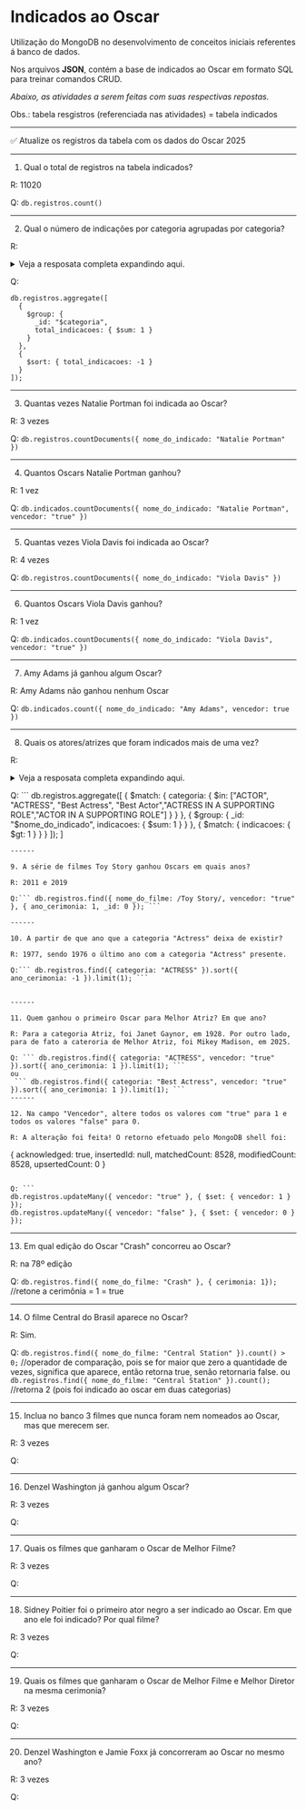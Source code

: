 # Indicados ao Oscar
Utilização do MongoDB no desenvolvimento de conceitos iniciais referentes á banco de dados.

Nos arquivos **JSON**, contém a base de indicados ao Oscar em formato SQL para treinar comandos CRUD.

*Abaixo, as atividades a serem feitas com suas respectivas repostas.*

Obs.: tabela resgistros (referenciada nas atividades) = tabela indicados

------

✅ Atualize os registros da tabela com os dados do Oscar 2025

------

1. Qual o total de registros na tabela indicados?

R: 11020

Q: 
```db.registros.count()```

------

2. Qual o número de indicações por categoria agrupadas por categoria?

R: <details> <summary>Veja a resposata completa expandindo aqui.</summary>
```
{_id: 'DIRECTING', total_indicacoes: 469}
{_id: 'FILM EDITING', total_indicacoes: 450}
{_id: 'ACTRESS IN A SUPPORTING ROLE', total_indicacoes: 440}
{_id: 'ACTOR IN A SUPPORTING ROLE', total_indicacoes: 440}
{_id: 'DOCUMENTARY (Short Subject)', total_indicacoes: 378}
{_id: 'BEST PICTURE', total_indicacoes: 371}
{_id: 'DOCUMENTARY (Feature)', total_indicacoes: 345}
{_id: 'CINEMATOGRAPHY', total_indicacoes: 338}
{_id: 'FOREIGN LANGUAGE FILM', total indicações: 315}
{_id: 'ART DIRECTION', total_indicacoes: 307}
{_id: 'COSTUME DESIGN', total_indicacoes: 295}
{_id: 'MUSIC (Original Score)', total_indicacoes: 270}
{_id: 'SOUND', total_indicacoes: 245}
{_id: 'ACTRESS IN A LEADING ROLE', total_indicacoes: 240}
{_id: 'ACTOR IN A LEADING ROLE', total_indicacoes: 240}
{_id: 'ACTRESS', total_indicacoes: 236}
{_id: 'MUSIC (Original Song)', total_indicacoes: 235}
{_id: 'ACTOR', total_indicacoes: 232}
{_id: 'SHORT FILM (Live Action)', total_indicacoes: 226}
{_id: 'MUSIC (Song)', total_indicacoes: 215}
{_id: 'SHORT FILM (Animated)', total_indicacoes: 215}
{_id: 'SOUND RECORDING', total_indicacoes: 195}
{_id: 'SHORT SUBJECT (Cartoon)', total_indicacoes: 169}
{_id: 'CINEMATOGRAPHY (Black-and-White)', total_indicacoes: 161}
{_id: 'WRITING (Original Screenplay)', total_indicacoes: 160}
{_id: 'VISUAL EFFECTS', total_indicacoes: 155}
{_id: 'MUSIC (Music Score of a Dramatic or Comedy Picture)', total_indicacoes: 148}
{_id: 'ART DIRECTION (Black-and-White)', total_indicacoes: 138}
{_id: 'CINEMATOGRAPHY (Color)', total_indicacoes: 135}
{_id: 'HONORARY AWARD', total_indicacoes: 133}
{_id: 'MUSIC (Scoring of a Musical Picture)', total_indicacoes: 127}
{_id: 'WRITING (Screenplay Written Directly for the Screen)', total_indicacoes: 120}
{_id: 'ART DIRECTION (Color)', total_indicacoes: 112}
{_id: 'WRITING (Adapted Screenplay)', total_indicacoes: 110}
{_id: 'WRITING (Screenplay)', total_indicacoes: 104}
{_id: 'OUTSTANDING PRODUCTION', total_indicacoes: 102}
{_id: 'ANIMATED FEATURE FILM', total_indicacoes: 99}
{_id: 'WRITING (Screenplay--based on material from another medium)', total_indicacoes: 95}
{_id: 'SPECIAL EFFECTS', total_indicacoes: 93}
{_id: 'SHORT SUBJECT (One-reel)', total_indicacoes: 90}
{_id: 'BEST MOTION PICTURE', total_indicacoes: 90}
{_id: 'MAKEUP', total_indicacoes: 87}
{_id: 'SOUND EDITING', total_indicacoes: 86}
{_id: 'SOUND MIXING', total_indicacoes: 85}
{_id: 'SHORT SUBJECT (Two-reel)', total_indicacoes: 81}
{_id: 'COSTUME DESIGN (Black-and-White)', total_indicacoes: 77}
{_id: 'COSTUME DESIGN (Color)', total_indicacoes: 77}
{_id: 'SHORT SUBJECT (Live Action)', total_indicacoes: 68}
{_id: 'WRITING (Screenplay Based on Material from Another Medium)', total_indicacoes: 65}
{_id: 'MUSIC (Scoring)', total_indicacoes: 64}
{_id: 'WRITING (Story and Screenplay--written directly for the screen)', total_indicacoes: 60}
{_id: 'PRODUCTION DESIGN', total_indicacoes: 60}
{_id: 'SPECIAL AWARD', total_indicacoes: 56}
{_id: 'WRITING (Screenplay Based on Material Previously Produced or Published)', total_indicacoes: 55}
{_id: 'WRITING (Original Story)', total_indicacoes: 52}
{_id: 'WRITING (Motion Picture Story)', total_indicacoes: 50}
{_id: 'SOUND EFFECTS EDITING', total_indicacoes: 47}
{_id: 'MAKEUP AND HAIRSTYLING', total_indicacoes: 46}
{_id: 'IRVING G. THALBERG MEMORIAL AWARD', total_indicacoes: 45}
{_id: 'JEAN HERSHOLT HUMANITARIAN AWARD', total_indicacoes: 44}
{_id: 'MUSIC (Original Dramatic Score)', total_indicacoes: 41}
{_id: 'WRITING (Story and Screenplay)', total_indicacoes: 35}
{_id: 'ASSISTANT DIRECTOR', total_indicacoes: 35}
{_id: 'MUSIC (Scoring of Music--adaptation or treatment)', total_indicacoes: 30}
{_id: 'OUTSTANDING MOTION PICTURE', total_indicacoes: 30}
{_id: 'DOCUMENTARY', total_indicacoes: 25}
{_id: 'MUSIC (Song--Original for the Picture)', total_indicacoes: 25}
{_id: 'INTERNATIONAL FEATURE FILM', total_indicacoes: 25}
{_id: 'WRITING (Original Motion Picture Story)', total_indicacoes: 25}
{_id: 'DANCE DIRECTION', total_indicacoes: 21}
{_id: 'MUSIC (Original Musical or Comedy Score)', total_indicacoes: 20}
{_id: 'MUSIC (Music Score--substantially original)', total_indicacoes: 20}
{_id: 'MUSIC (Music Score of a Dramatic Picture)', total_indicacoes: 20}
{_id: 'WRITING (Story and Screenplay--based on factual material or material not previously published or produced)', total_indicacoes: 20}
{_id: 'WRITING (Adaptation)', total_indicacoes: 17}
{_id: 'SPECIAL VISUAL EFFECTS', total_indicacoes: 16}
{_id: 'SHORT SUBJECT (Comedy)', total_indicacoes: 13}
{_id: 'SHORT SUBJECT (Novelty)', total_indicacoes: 12}
{_id: 'WRITING', total_indicacoes: 11}
{_id: 'DOCUMENTARY SHORT FILM', total_indicacoes: 10}
{_id: 'MUSIC (Score of a Musical Picture--original or adaptation)', total_indicacoes: 10}
{_id: 'Best Documentary Short Film', total_indicacoes: 10}
{_id: 'SOUND EFFECTS', total_indicacoes: 10}
{_id: 'DOCUMENTARY FEATURE FILM', total_indicacoes: 10}
{_id: 'Best Supporting Actor', total_indicacoes: 10}
{_id: 'WRITING (Screenplay Written Directly for the Screen--based on factual material or on story material not previously published or produced)', total_indicacoes: 10}
{_id: 'MUSIC (Original Music Score)', total_indicacoes: 10}
{_id: 'MUSIC (Original Score--for a motion picture [not a musical])', total_indicacoes: 10}
{_id: 'Best Costume Design', total_indicacoes: 10}
{_id: 'Best Picture', total_indicacoes: 10}
{_id: 'WRITING (Screenplay Adapted from Other Material)', total_indicacoes: 10}
{_id: 'Best International Feature Film', total_indicacoes: 10}
{_id: 'SHORT SUBJECT (Animated)', total_indicacoes: 9}
{_id: 'SPECIAL ACHIEVEMENT AWARD (Visual Effects)', total_indicacoes: 9}
{_id: 'MUSIC (Scoring: Original Song Score and Adaptation -or- Scoring: Adaptation)', total_indicacoes: 9}
{_id: 'MUSIC (Scoring: Adaptation and Original Song Score)', total_indicacoes: 8}
{_id: 'MUSIC (Original Song Score)', total_indicacoes: 8}
{_id: 'OUTSTANDING PICTURE', total_indicacoes: 8}
{_id: 'MUSIC (Original Song Score and Its Adaptation -or- Adaptation Score)', total_indicacoes: 6}
{_id: 'SHORT SUBJECT (Color)', total_indicacoes: 6}
{_id: 'MUSIC (Original Song Score and Its Adaptation or Adaptation Score)', total_indicacoes: 6}
{_id: 'Best Actor', total_indicacoes: 5}
{_id: 'Best Sound', total_indicacoes: 5}
{_id: 'Best Original Score', total_indicacoes: 5}
{_id: 'Best Animated Short Film', total_indicacoes: 5}
{_id: 'WRITING (Screenplay--Original)', total_indicacoes: 5}
{_id: 'WRITING (Screenplay--Original)', total_indicacoes: 5}
{_id: 'Best Film Editing', total_indicacoes: 5}
{_id: 'Best Supporting Actress', total_indicacoes: 5}
{_id: 'HONORARY FOREIGN LANGUAGE FILM AWARD', total_indicacoes: 5}
{_id: 'WRITING (Story and Screenplay--based on material not previously published or produced)', total_indicacoes: 5}
{_id: 'Best Adapted Screenplay', total_indicacoes: 5}
{_id: 'Best Visual Effects', total_indicacoes: 5}
{_id: 'Best Makeup and Hairstyling', total_indicacoes: 5}
{_id: 'Best Cinematography', total_indicacoes: 5}
{_id: 'Best Live Action Short Film', total_indicacoes: 5}
{_id: 'Best Original Song', total_indicacoes: 5}
{_id: 'Best Original Screenplay', total_indicacoes: 5}
{_id: 'WRITING (Screenplay--Adapted)', total_indicacoes: 5}
{_id: 'Best Documentary Feature', total_indicacoes: 5}
{_id: 'Best Directing', total_indicacoes: 5}
{_id: 'SPECIAL ACHIEVEMENT AWARD (Sound Effects Editing)', total_indicacoes: 4}
{_id: 'UNIQUE AND ARTISTIC PICTURE', total_indicacoes: 3}
{_id: 'MUSIC (Adaptation Score)', total_indicacoes: 3}
{_id: 'WRITING (Title Writing)', total_indicacoes: 3}
{_id: 'ENGINEERING EFFECTS', total_indicacoes: 3}
{_id: 'DIRECTING (Dramatic Picture)', total_indicacoes: 3}
{_id: 'SHORT FILM (Dramatic Live Action)', total_indicacoes: 3}
{_id: 'SPECIAL ACHIEVEMENT AWARD', total_indicacoes: 3}
{_id: 'MUSIC (Original Song Score or Adaptation Score)', total_indicacoes: 3}
{_id: 'DIRECTING (Comedy Picture)', total_indicacoes: 2}
{_id: 'SPECIAL FOREIGN LANGUAGE FILM AWARD', total_indicacoes: 2}
{_id: 'SPECIAL ACHIEVEMENT AWARD (Sound Effects)', total_indicacoes: 1}
{_id: 'SPECIAL ACHIEVEMENT AWARD (Sound Effects)', total_indicacoes: 1}
{_id: null, total_indicacoes: 1}
{_id: 'GORDON E. SAWYER AWARD', total_indicacoes: 1}
{_id: 'AWARD OF COMMENDATION', total_indicacoes: 1}

```
</details>

Q: 
```
db.registros.aggregate([
  {
    $group: {
      _id: "$categoria",  
      total_indicacoes: { $sum: 1 }  
    }
  },
  {
    $sort: { total_indicacoes: -1 } 
  }
]);
```

------

3. Quantas vezes Natalie Portman foi indicada ao Oscar?

R: 3 vezes

Q:  ``` db.registros.countDocuments({ nome_do_indicado: "Natalie Portman" }) ```

------

4. Quantos Oscars Natalie Portman ganhou?

R: 1 vez

Q: ``` db.indicados.countDocuments({ nome_do_indicado: "Natalie Portman", vencedor: "true" }) ```


------

5. Quantas vezes Viola Davis foi indicada ao Oscar?

R: 4 vezes

Q:  ``` db.registros.countDocuments({ nome_do_indicado: "Viola Davis" }) ```

------

6. Quantos Oscars Viola Davis ganhou?

R: 1 vez

Q: ``` db.indicados.countDocuments({ nome_do_indicado: "Viola Davis", vencedor: "true" }) ```

------

7. Amy Adams já ganhou algum Oscar?

R: Amy Adams não ganhou nenhum Oscar

Q: ``` db.indicados.count({ nome_do_indicado: "Amy Adams", vencedor: true }) ```

------

8. Quais os atores/atrizes que foram indicados mais de uma vez?

R:<details> <summary>Veja a resposata completa expandindo aqui.</summary>
```
{ _id: 'Sally Field', indicacoes: 3 }
{ _id: 'Christoph Waltz', indicacoes: 2 }
{ _id: 'Daniel Day-Lewis', indicacoes: 5 }
{ _id: 'Melinda Dillon', indicacoes: 2 }
{ _id: 'Jack Lemmon', indicacoes: 8 }
{ _id: 'Sal Mineo', indicacoes: 2 }
{ _id: 'Michael Shannon', indicacoes: 2 }
{ _id: 'Goldie Hawn', indicacoes: 2 }
{ _id: 'Al Pacino', indicacoes: 9 }
{ _id: 'Tom Wilkinson', indicacoes: 2 }
{ _id: 'Jon Voight', indicacoes: 4 }
{ _id: 'Agnes Moorehead', indicacoes: 4 }
{ _id: 'Richard Farnsworth', indicacoes: 2 }
{ _id: 'Wallace Beery', indicacoes: 2 }
{ _id: 'Joan Cusack', indicacoes: 2 }
{ _id: 'Dustin Hoffman', indicacoes: 7 }
{ _id: 'Thelma Ritter', indicacoes: 6 }
{ _id: 'George C. Scott', indicacoes: 4 }
{ _id: 'Eddie Redmayne', indicacoes: 2 }
{ _id: 'Cher', indicacoes: 2 }
{ _id: 'Paul Muni', indicacoes: 6 }
{ _id: 'Leonardo DiCaprio', indicacoes: 6 }
{ _id: 'Renée Zellweger', indicacoes: 4 }
{ _id: 'Hilary Swank', indicacoes: 2 }
{ _id: 'Joan Allen', indicacoes: 3 }
{ _id: 'Norma Shearer', indicacoes: 6 }
{ _id: 'Claire Trevor', indicacoes: 3 }
{ _id: 'Angela Bassett', indicacoes: 2 }
{ _id: 'Gary Cooper', indicacoes: 5 }
{ _id: 'Michael Fassbender', indicacoes: 2 }
{ _id: 'Gloria Grahame', indicacoes: 2 }
{ _id: 'Fredric March', indicacoes: 5 }
{ _id: 'Luise Rainer', indicacoes: 2 }
{ _id: 'Juliette Binoche', indicacoes: 2 }
{ _id: 'Julie Walters', indicacoes: 2 }
{ _id: 'John Garfield', indicacoes: 2 }
{ _id: 'Alan Arkin', indicacoes: 4 }
{ _id: 'Burt Lancaster', indicacoes: 4 }
{ _id: 'Richard Dreyfuss', indicacoes: 2 }
{ _id: 'Jonah Hill', indicacoes: 2 }
{ _id: 'Jude Law', indicacoes: 2 }
{ _id: 'Marcello Mastroianni', indicacoes: 3 }
{ _id: 'Clifton Webb', indicacoes: 3 }
{ _id: "Peter O'Toole", indicacoes: 8 }
{ _id: 'Rosalind Russell', indicacoes: 4 }
{ _id: 'Amy Adams', indicacoes: 6 }
{ _id: 'Claudette Colbert', indicacoes: 3 }
{ _id: 'Gena Rowlands', indicacoes: 2 }
{ _id: 'Burgess Meredith', indicacoes: 2 }
{ _id: 'Walter Huston', indicacoes: 4 }
{ _id: 'Irene Dunne', indicacoes: 5 }
{ _id: 'Ben Kingsley', indicacoes: 4 }
{ _id: 'Rooney Mara', indicacoes: 2 }
{ _id: 'Timothée Chalamet', indicacoes: 2 }
{ _id: 'Frank Sinatra', indicacoes: 2 }
{ _id: 'Bette Midler', indicacoes: 2 }
{ _id: 'Nicolas Cage', indicacoes: 2 }
{ _id: 'Gary Oldman', indicacoes: 3 }
{ _id: 'Cynthia Erivo', indicacoes: 2 }
{ _id: 'Jennifer Jones', indicacoes: 5 }
{ _id: 'Johnny Depp', indicacoes: 3 }
{ _id: 'Penélope Cruz', indicacoes: 4 }
{ _id: 'Anne Baxter', indicacoes: 2 }
{ _id: 'Marie Dressler', indicacoes: 2 }
{ _id: 'Fay Bainter', indicacoes: 3 }
{ _id: 'Elsa Lanchester', indicacoes: 2 }
{ _id: 'Peter Finch', indicacoes: 2 }
{ _id: 'Natalie Wood', indicacoes: 3 }
{ _id: 'Monty Woolley', indicacoes: 2 }
{ _id: 'Marisa Tomei', indicacoes: 3 }
{ _id: 'Paul Scofield', indicacoes: 2 }
{ _id: 'Michelle Pfeiffer', indicacoes: 3 }
{ _id: 'James Cagney', indicacoes: 3 }
{ _id: 'Olivia de Havilland', indicacoes: 5 }
{ _id: 'Walter Matthau', indicacoes: 3 }
{ _id: 'Madeline Kahn', indicacoes: 2 }
{ _id: 'Mary McDonnell', indicacoes: 2 }
{ _id: 'Charles Bickford', indicacoes: 3 }
{ _id: 'Ellen Burstyn', indicacoes: 6 }
{ _id: 'Holly Hunter', indicacoes: 4 }
{ _id: 'Octavia Spencer', indicacoes: 3 }
{ _id: 'Jeremy Renner', indicacoes: 2 }
{ _id: 'Winona Ryder', indicacoes: 2 }
{ _id: 'Mercedes McCambridge', indicacoes: 2 }
{ _id: 'Karl Malden', indicacoes: 2 }
{ _id: 'Heath Ledger', indicacoes: 2 }
{ _id: 'Janet Gaynor', indicacoes: 2 }
{ _id: 'Colman Domingo', indicacoes: 2 }
{ _id: 'Edmund Gwenn', indicacoes: 2 }
{ _id: 'Bing Crosby', indicacoes: 3 }
{ _id: 'Alec Guinness', indicacoes: 4 }
{ _id: 'Alice Brady', indicacoes: 2 }
{ _id: 'Joaquin Phoenix', indicacoes: 4 }
{ _id: 'Gloria Swanson', indicacoes: 3 }
{ _id: 'Mickey Rooney', indicacoes: 4 }
{ _id: 'Clint Eastwood', indicacoes: 2 }
{ _id: 'Ryan Gosling', indicacoes: 3 }
{ _id: 'Marcia Gay Harden', indicacoes: 2 }
{ _id: 'Shelley Winters', indicacoes: 4 }
{ _id: 'Audrey Hepburn', indicacoes: 5 }
{ _id: 'Charlize Theron', indicacoes: 3 }
{ _id: 'Maximilian Schell', indicacoes: 3 }
{ _id: 'Henry Fonda', indicacoes: 2 }
{ _id: 'Maggie Smith', indicacoes: 6 }
{ _id: 'Ed Harris', indicacoes: 4 }
{ _id: 'Angelina Jolie', indicacoes: 2 }
{ _id: 'Samantha Morton', indicacoes: 2 }
{ _id: 'Anne Bancroft', indicacoes: 5 }
{ _id: 'Jessica Lange', indicacoes: 6 }
{ _id: 'Kathy Bates', indicacoes: 4 }
{ _id: 'Jane Fonda', indicacoes: 7 }
{ _id: 'Javier Bardem', indicacoes: 4 }
{ _id: 'Paul Newman', indicacoes: 9 }
{ _id: 'Roy Scheider', indicacoes: 2 }
{ _id: 'Jeff Bridges', indicacoes: 7 }
{ _id: 'Marsha Mason', indicacoes: 4 }
{ _id: 'Adrien Brody', indicacoes: 2 }
{ _id: 'Max von Sydow', indicacoes: 2 }
{ _id: 'Kenneth Branagh', indicacoes: 2 }
{ _id: 'James Dean', indicacoes: 2 }
{ _id: 'Bette Davis', indicacoes: 11 }
{ _id: 'Sissy Spacek', indicacoes: 6 }
{ _id: 'Peter Sellers', indicacoes: 2 }
{ _id: 'Shirley MacLaine', indicacoes: 5 }
{ _id: 'Vincent Gardenia', indicacoes: 2 }
{ _id: 'Maureen Stapleton', indicacoes: 4 }
{ _id: 'Tom Hanks', indicacoes: 6 }
{ _id: 'Dianne Wiest', indicacoes: 3 }
{ _id: 'Ruth Chatterton', indicacoes: 2 }
{ _id: 'Charles Laughton', indicacoes: 3 }
{ _id: 'Jamie Foxx', indicacoes: 2 }
{ _id: 'Emma Stone', indicacoes: 4 }
{ _id: 'Richard Burton', indicacoes: 7 }
{ _id: 'Joyce Redman', indicacoes: 2 }
{ _id: 'Akim Tamiroff', indicacoes: 2 }
{ _id: 'Bradley Cooper', indicacoes: 5 }
{ _id: 'Ian McKellen', indicacoes: 2 }
{ _id: 'Debra Winger', indicacoes: 3 }
{ _id: 'Ethel Barrymore', indicacoes: 4 }
{ _id: 'Robert Duvall', indicacoes: 7 }
{ _id: 'Benicio Del Toro', indicacoes: 2 }
{ _id: 'John Lithgow', indicacoes: 2 }
{ _id: 'Meryl Streep', indicacoes: 21 }
{ _id: 'Gale Sondergaard', indicacoes: 2 }
{ _id: 'Sidney Poitier', indicacoes: 2 }
{ _id: 'Bruce Dern', indicacoes: 2 }
{ _id: 'Frank Morgan', indicacoes: 2 }
{ _id: 'Dame May Whitty', indicacoes: 2 }
{ _id: 'Jill Clayburgh', indicacoes: 2 }
{ _id: 'Jack Palance', indicacoes: 3 }
{ _id: 'Laura Linney', indicacoes: 3 }
{ _id: 'Wendy Hiller', indicacoes: 3 }
{ _id: 'J. Carrol Naish', indicacoes: 2 }
{ _id: 'Judy Garland', indicacoes: 2 }
{ _id: 'Glenda Jackson', indicacoes: 4 }
{ _id: 'Helen Hayes', indicacoes: 2 }
{ _id: 'Matt Damon', indicacoes: 3 }
{ _id: 'Joan Fontaine', indicacoes: 3 }
{ _id: 'Anna Magnani', indicacoes: 2 }
{ _id: 'Albert Finney', indicacoes: 5 }
{ _id: 'Victor McLaglen', indicacoes: 2 }
{ _id: 'Jane Alexander', indicacoes: 4 }
{ _id: 'Will Smith', indicacoes: 3 }
{ _id: 'Catherine Keener', indicacoes: 2 }
{ _id: 'Thomas Mitchell', indicacoes: 2 }
{ _id: 'Sandra Bullock', indicacoes: 2 }
{ _id: 'Brenda Blethyn', indicacoes: 2 }
{ _id: 'Olivia Colman', indicacoes: 3 }
{ _id: 'Kirk Douglas', indicacoes: 3 }
{ _id: "Arthur O'Connell", indicacoes: 2 }
{ _id: 'Viggo Mortensen', indicacoes: 3 }
{ _id: 'Anne Hathaway', indicacoes: 2 }
{ _id: 'Jack Warden', indicacoes: 2 }
{ _id: 'Simone Signoret', indicacoes: 2 }
{ _id: 'Robin Williams', indicacoes: 4 }
{ _id: 'Whoopi Goldberg', indicacoes: 2 }
{ _id: 'Ann-Margret', indicacoes: 2 }
{ _id: 'Angela Lansbury', indicacoes: 3 }
{ _id: 'Richard Jenkins', indicacoes: 2 }
{ _id: 'Peter Ustinov', indicacoes: 3 }
{ _id: 'Diane Ladd', indicacoes: 3 }
{ _id: 'Geoffrey Rush', indicacoes: 4 }
{ _id: 'Nick Nolte', indicacoes: 3 }
{ _id: 'Maria Ouspenskaya', indicacoes: 2 }
{ _id: 'Faye Dunaway', indicacoes: 3 }
{ _id: 'Barbra Streisand', indicacoes: 2 }
{ _id: 'Clark Gable', indicacoes: 3 }
{ _id: 'Casey Affleck', indicacoes: 2 }
{ _id: 'Loretta Young', indicacoes: 2 }
{ _id: 'Geena Davis', indicacoes: 2 }
{ _id: 'Julianne Moore', indicacoes: 5 }
{ _id: 'Geraldine Page', indicacoes: 8 }
{ _id: 'Eleanor Parker', indicacoes: 3 }
{ _id: 'Helen Mirren', indicacoes: 4 }
{ _id: 'Russell Crowe', indicacoes: 3 }
{ _id: 'William Powell', indicacoes: 3 }
{ _id: 'Deborah Kerr', indicacoes: 6 }
{ _id: 'Nicole Kidman', indicacoes: 5 }
{ _id: 'Susan Sarandon', indicacoes: 5 }
{ _id: 'Adam Driver', indicacoes: 2 }
{ _id: 'Martin Landau', indicacoes: 3 }
{ _id: 'Tom Cruise', indicacoes: 3 }
{ _id: 'Paul Giamatti', indicacoes: 2 }
{ _id: 'Anthony Quinn', indicacoes: 4 }
{ _id: 'Anjelica Huston', indicacoes: 3 }
{ _id: 'Christian Bale', indicacoes: 4 }
{ _id: 'Celeste Holm', indicacoes: 3 }
{ _id: 'Melvyn Douglas', indicacoes: 3 }
{ _id: 'Gene Hackman', indicacoes: 5 }
{ _id: 'Naomi Watts', indicacoes: 2 }
{ _id: 'Beulah Bondi', indicacoes: 2 }
{ _id: 'John Travolta', indicacoes: 2 }
{ _id: 'John Hurt', indicacoes: 2 }
{ _id: 'Teresa Wright', indicacoes: 3 }
{ _id: 'Ethan Hawke', indicacoes: 2 }
{ _id: 'Marjorie Rambeau', indicacoes: 2 }
{ _id: 'Walter Pidgeon', indicacoes: 2 }
{ _id: 'Melissa McCarthy', indicacoes: 2 }
{ _id: 'José Ferrer', indicacoes: 3 }
{ _id: 'James Stewart', indicacoes: 5 }
{ _id: 'Lee Grant', indicacoes: 4 }
{ _id: 'Benedict Cumberbatch', indicacoes: 2 }
{ _id: 'Piper Laurie', indicacoes: 3 }
{ _id: 'Viola Davis', indicacoes: 4 }
{ _id: 'Reese Witherspoon', indicacoes: 2 }
{ _id: 'Warren Beatty', indicacoes: 4 }
{ _id: 'Keira Knightley', indicacoes: 2 }
{ _id: 'Basil Rathbone', indicacoes: 2 }
{ _id: 'Greer Garson', indicacoes: 7 }
{ _id: 'Humphrey Bogart', indicacoes: 3 }
{ _id: 'Robert De Niro', indicacoes: 8 }
{ _id: 'Arthur Kennedy', indicacoes: 5 }
{ _id: 'Ralph Fiennes', indicacoes: 3 }
{ _id: 'John Wayne', indicacoes: 2 }
{ _id: 'Diane Keaton', indicacoes: 4 }
{ _id: 'Edward Norton', indicacoes: 3 }
{ _id: 'Ingrid Bergman', indicacoes: 7 }
{ _id: 'William Hurt', indicacoes: 4 }
{ _id: 'Cecil Kellaway', indicacoes: 2 }
{ _id: 'Annette Bening', indicacoes: 5 }
{ _id: 'Claude Rains', indicacoes: 4 }
{ _id: 'Sophia Loren', indicacoes: 2 }
{ _id: 'Ralph Richardson', indicacoes: 2 }
{ _id: 'Walter Brennan', indicacoes: 4 }
{ _id: 'Robert Montgomery', indicacoes: 2 }
{ _id: 'Elizabeth Taylor', indicacoes: 5 }
{ _id: 'Ruth Gordon', indicacoes: 2 }
{ _id: 'Hugh Griffith', indicacoes: 2 }
{ _id: 'Laurence Olivier', indicacoes: 9 }
{ _id: 'Susan Hayward', indicacoes: 5 }
{ _id: 'Sigourney Weaver', indicacoes: 3 }
{ _id: 'Michelle Williams', indicacoes: 5 }
{ _id: 'Helen Hunt', indicacoes: 2 }
{ _id: 'Shirley Knight', indicacoes: 2 }
{ _id: 'Glenn Close', indicacoes: 8 }
{ _id: 'Djimon Hounsou', indicacoes: 2 }
{ _id: 'Mark Ruffalo', indicacoes: 4 }
{ _id: 'Morgan Freeman', indicacoes: 5 }
{ _id: 'Estelle Parsons', indicacoes: 2 }
{ _id: "Edmond O'Brien", indicacoes: 2 }
{ _id: 'Willem Dafoe', indicacoes: 4 }
{ _id: 'Billy Bob Thornton', indicacoes: 2 }
{ _id: 'Michael Caine', indicacoes: 6 }
{ _id: 'Miranda Richardson', indicacoes: 2 }
{ _id: 'Eileen Heckart', indicacoes: 2 }
{ _id: 'Woody Harrelson', indicacoes: 3 }
{ _id: 'Richard Harris', indicacoes: 2 }
{ _id: 'Emma Thompson', indicacoes: 4 }
{ _id: 'Julia Roberts', indicacoes: 4 }
{ _id: 'Anne Revere', indicacoes: 3 }
{ _id: 'James Whitmore', indicacoes: 2 }
{ _id: 'Jodie Foster', indicacoes: 5 }
{ _id: 'Janet McTeer', indicacoes: 2 }
{ _id: 'Jessica Chastain', indicacoes: 3 }
{ _id: 'Talia Shire', indicacoes: 2 }
{ _id: 'Gladys Cooper', indicacoes: 3 }
{ _id: 'Margot Robbie', indicacoes: 2 }
{ _id: 'Sally Hawkins', indicacoes: 2 }
{ _id: 'Jean Simmons', indicacoes: 2 }
{ _id: 'Mildred Dunnock', indicacoes: 2 }
{ _id: 'Laura Dern', indicacoes: 3 }
{ _id: 'Cate Blanchett', indicacoes: 8 }
{ _id: 'Judy Davis', indicacoes: 2 }
{ _id: 'Charles Durning', indicacoes: 2 }
{ _id: 'Sylvia Miles', indicacoes: 2 }
{ _id: 'Joe Pesci', indicacoes: 3 }
{ _id: 'Julie Christie', indicacoes: 4 }
{ _id: 'Brad Pitt', indicacoes: 4 }
{ _id: 'Eddie Albert', indicacoes: 2 }
{ _id: 'Charles Coburn', indicacoes: 3 }
{ _id: 'Ronald Colman', indicacoes: 3 }
{ _id: 'Jason Robards', indicacoes: 3 }
{ _id: 'Rex Harrison', indicacoes: 2 }
{ _id: 'Gig Young', indicacoes: 3 }
{ _id: 'Scarlett Johansson', indicacoes: 2 }
{ _id: 'Judi Dench', indicacoes: 8 }
{ _id: 'Colin Firth', indicacoes: 2 }
{ _id: 'Leslie Howard', indicacoes: 2 }
{ _id: 'James Woods', indicacoes: 2 }
{ _id: 'Jacki Weaver', indicacoes: 2 }
{ _id: 'Charles Boyer', indicacoes: 4 }
{ _id: 'Dame Edith Evans', indicacoes: 3 }
{ _id: 'Liza Minnelli', indicacoes: 2 }
{ _id: 'Jennifer Lawrence', indicacoes: 4 }
{ _id: 'Judd Hirsch', indicacoes: 2 }
{ _id: 'Kim Stanley', indicacoes: 2 }
{ _id: 'Saoirse Ronan', indicacoes: 4 }
{ _id: 'Christopher Walken', indicacoes: 2 }
{ _id: 'Jessica Tandy', indicacoes: 2 }
{ _id: 'Kevin Spacey', indicacoes: 2 }
{ _id: 'Spencer Tracy', indicacoes: 9 }
{ _id: 'Cary Grant', indicacoes: 2 }
{ _id: 'Dyan Cannon', indicacoes: 2 }
{ _id: 'George Arliss', indicacoes: 2 }
{ _id: 'Isabelle Adjani', indicacoes: 2 }
{ _id: 'Joanne Woodward', indicacoes: 4 }
{ _id: 'Mahershala Ali', indicacoes: 2 }
{ _id: 'Barbara Stanwyck', indicacoes: 4 }
{ _id: 'Joan Crawford', indicacoes: 3 }
{ _id: 'Peter Falk', indicacoes: 2 }
{ _id: 'Patricia Neal', indicacoes: 2 }
{ _id: 'Sean Penn', indicacoes: 5 }
{ _id: 'Marlon Brando', indicacoes: 8 }
{ _id: 'Rod Steiger', indicacoes: 3 }
{ _id: 'Jack Nicholson', indicacoes: 12 }
{ _id: 'Melissa Leo', indicacoes: 2 }
{ _id: 'Tom Courtenay', indicacoes: 2 }
{ _id: 'Frances McDormand', indicacoes: 6 }
{ _id: 'Gregory Peck', indicacoes: 5 }
{ _id: 'Greta Garbo', indicacoes: 3 }
{ _id: 'Montgomery Clift', indicacoes: 4 }
{ _id: 'Andrew Garfield', indicacoes: 2 }
{ _id: 'John Gielgud', indicacoes: 2 }
{ _id: 'Daniel Kaluuya', indicacoes: 2 }
{ _id: 'Tommy Lee Jones', indicacoes: 4 }
{ _id: 'John Malkovich', indicacoes: 2 }
{ _id: 'Vivien Leigh', indicacoes: 2 }
{ _id: 'George Clooney', indicacoes: 4 }
{ _id: 'Natalie Portman', indicacoes: 3 }
{ _id: 'Vanessa Redgrave', indicacoes: 6 }
{ _id: 'Sam Rockwell', indicacoes: 2 }
{ _id: 'Lee J. Cobb', indicacoes: 2 }
{ _id: 'Jane Wyman', indicacoes: 4 }
{ _id: 'Katharine Hepburn', indicacoes: 12 }
{ _id: 'Liv Ullmann', indicacoes: 2 }
{ _id: 'Marion Cotillard', indicacoes: 2 }
{ _id: 'Robert Downey Jr.', indicacoes: 3 }
{ _id: 'Julie Andrews', indicacoes: 3 }
{ _id: 'Helena Bonham Carter', indicacoes: 2 }
{ _id: 'Denzel Washington', indicacoes: 9 }
{ _id: 'Sylvester Stallone', indicacoes: 2 }
{ _id: 'James Mason', indicacoes: 3 }
{ _id: 'Philip Seymour Hoffman', indicacoes: 4 }
{ _id: 'Grace Kelly', indicacoes: 2 }
{ _id: 'Lynn Redgrave', indicacoes: 2 }
{ _id: 'Robert Donat', indicacoes: 2 }
{ _id: 'Emily Watson', indicacoes: 2 }
{ _id: 'Barry Fitzgerald', indicacoes: 2 }
{ _id: 'Christopher Plummer', indicacoes: 3 }
{ _id: 'Kate Winslet', indicacoes: 7 }
{ _id: 'J.K. Simmons', indicacoes: 2 }
{ _id: 'Leslie Caron', indicacoes: 2 }
{ _id: 'Carey Mulligan', indicacoes: 3 }
{ _id: 'Anthony Hopkins', indicacoes: 6 }
{ _id: 'Rachel Weisz', indicacoes: 2 }
{ _id: 'William Holden', indicacoes: 3 }
```
</details>

Q: ``` db.registros.aggregate([
  { $match: { categoria: { $in: ["ACTOR", "ACTRESS", "Best Actress", "Best Actor","ACTRESS IN A SUPPORTING ROLE","ACTOR IN A SUPPORTING ROLE"] } } },
  { $group: { _id: "$nome_do_indicado", indicacoes: { $sum: 1 } } },
  { $match: { indicacoes: { $gt: 1 } } }
]); ]
```
------

9. A série de filmes Toy Story ganhou Oscars em quais anos?

R: 2011 e 2019

Q:``` db.registros.find({ nome_do_filme: /Toy Story/, vencedor: "true" }, { ano_cerimonia: 1, _id: 0 }); ```

------

10. A partir de que ano que a categoria "Actress" deixa de existir?

R: 1977, sendo 1976 o último ano com a categoria "Actress" presente.

Q:``` db.registros.find({ categoria: "ACTRESS" }).sort({ ano_cerimonia: -1 }).limit(1); ```


------

11. Quem ganhou o primeiro Oscar para Melhor Atriz? Em que ano?

R: Para a categoria Atriz, foi Janet Gaynor, em 1928. Por outro lado, para de fato a cateroria de Melhor Atriz, foi Mikey Madison, em 2025.

Q: ``` db.registros.find({ categoria: "ACTRESS", vencedor: "true" }).sort({ ano_cerimonia: 1 }).limit(1); ```
ou
 ``` db.registros.find({ categoria: "Best Actress", vencedor: "true" }).sort({ ano_cerimonia: 1 }).limit(1); ```
------

12. Na campo "Vencedor", altere todos os valores com "true" para 1 e todos os valores "false" para 0.

R: A alteração foi feita! O retorno efetuado pelo MongoDB shell foi:
 ```
{
  acknowledged: true,
  insertedId: null,
  matchedCount: 8528,
  modifiedCount: 8528,
  upsertedCount: 0
}
```

Q: ```
db.registros.updateMany({ vencedor: "true" }, { $set: { vencedor: 1 } });
db.registros.updateMany({ vencedor: "false" }, { $set: { vencedor: 0 } });
```
------

13. Em qual edição do Oscar "Crash" concorreu ao Oscar?

R: na 78º edição

Q: ``` db.registros.find({ nome_do_filme: "Crash" }, { cerimonia: 1}); ``` //retone a cerimônia = 1 = true

------

14. O filme Central do Brasil aparece no Oscar?

R: Sim.

Q: ``` db.registros.find({ nome_do_filme: "Central Station" }).count() > 0; ``` //operador de comparação, pois se for maior que zero a quantidade de vezes, significa que aparece, então retorna true, senão retornaria false.
ou
``` db.registros.find({ nome_do_filme: "Central Station" }).count(); ``` //retorna 2 (pois foi indicado ao oscar em duas categorias)

------

15. Inclua no banco 3 filmes que nunca foram nem nomeados ao Oscar, mas que merecem ser.

R: 3 vezes

Q:

------

16. Denzel Washington já ganhou algum Oscar?

R: 3 vezes

Q:

------

17. Quais os filmes que ganharam o Oscar de Melhor Filme?

R: 3 vezes

Q:

------

18. Sidney Poitier foi o primeiro ator negro a ser indicado ao Oscar. Em que ano ele foi indicado? Por qual filme?

R: 3 vezes

Q:

------

19. Quais os filmes que ganharam o Oscar de Melhor Filme e Melhor Diretor na mesma cerimonia?

R: 3 vezes

Q:

------

20. Denzel Washington e Jamie Foxx já concorreram ao Oscar no mesmo ano?

R: 3 vezes

Q:
